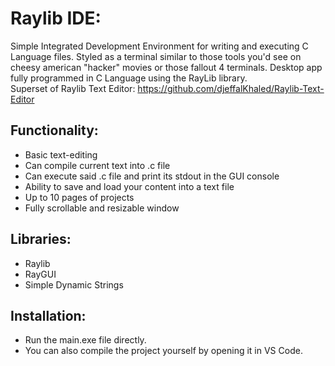 # Raylib IDE: 
Simple Integrated Development Environment for writing and executing C Language files. Styled as a terminal similar to those tools you'd see on cheesy american "hacker" movies or those fallout 4 terminals. Desktop app fully programmed in C Language using the RayLib library. <br>
Superset of Raylib Text Editor: https://github.com/djeffalKhaled/Raylib-Text-Editor

## Functionality:
- Basic text-editing
- Can compile current text into .c file
- Can execute said .c file and print its stdout in the GUI console
- Ability to save and load your content into a text file
- Up to 10 pages of projects
- Fully scrollable and resizable window

## Libraries:
- Raylib
- RayGUI
- Simple Dynamic Strings

## Installation:
- Run the main.exe file directly.
- You can also compile the project yourself by opening it in VS Code.
